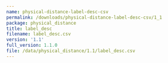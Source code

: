 ```yaml
---
name: physical-distance-label-desc-csv
permalink: /downloads/physical-distance-label-desc-csv/1_1
package: physical_distance
title: label_desc
filename: label_desc.csv
version: '1.1'
full_version: 1.1.0
file: /data/physical_distance/1.1/label_desc.csv
---
```

